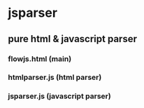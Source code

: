 # jsparser

## pure html & javascript parser

### flowjs.html   (main) <br/>
### htmlparser.js (html parser) <br/>
### jsparser.js   (javascript parser)  <br/>
